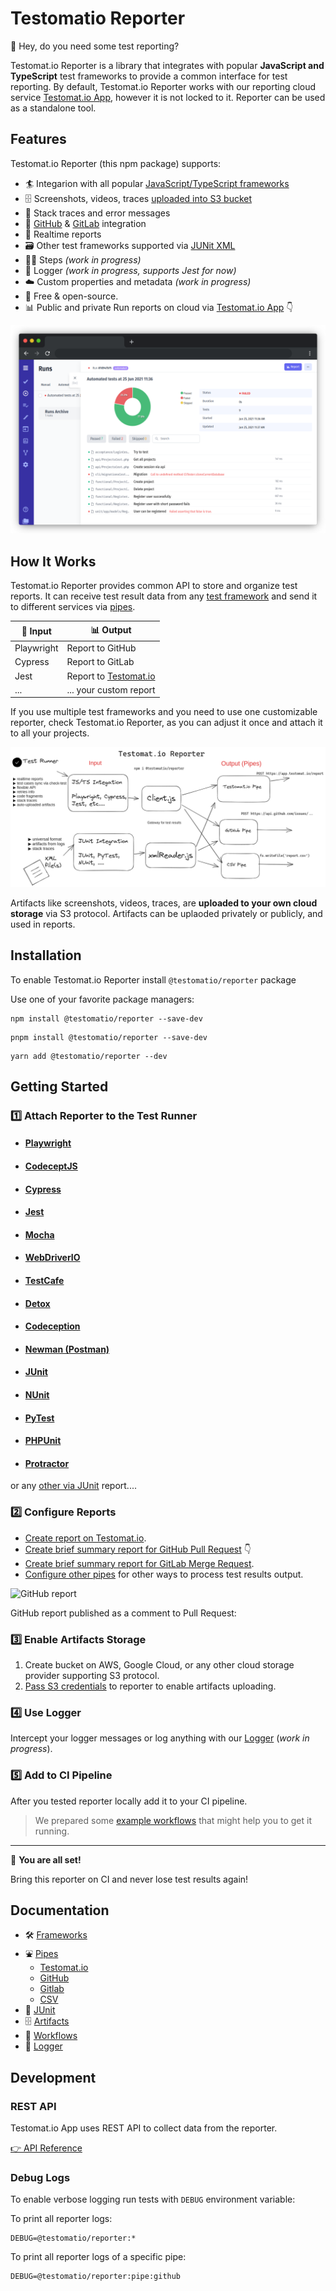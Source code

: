 # Testomatio Reporter


👋 Hey, do you need some test reporting?

Testomat.io Reporter is a library that integrates with popular **JavaScript and TypeScript** test frameworks to provide a common interface for test reporting. By default, Testomat.io Reporter works with our reporting cloud service [Testomat.io App](https://testomat.io), however it is not locked to it. Reporter can be used as a standalone tool.

## Features

Testomat.io Reporter (this npm package) supports:

* 🏄 Integarion with all popular [JavaScript/TypeScript frameworks](./docs/frameworks.md)
* 🗄️ Screenshots, videos, traces [uploaded into S3 bucket](./docs/artifacts.md)
* 🔎 Stack traces and error messages
* 🐙 [GitHub](./docs/pipes.md#github-pipe) & [GitLab](./docs/pipes.md#gitlab-pipe) integration
* 🚅 Realtime reports
* 🗃️ Other test frameworks supported via [JUNit XML](./docs/junit.md)
* 🚶‍♀️ Steps *(work in progress)*
* 📄 Logger *(work in progress, supports Jest for now)*
* ☁️ Custom properties and metadata *(work in progress)*
* 💯 Free & open-source.
* 📊 Public and private Run reports on cloud via [Testomat.io App](https://testomat.io) 👇


![](./docs/images/app.png)

## How It Works

Testomat.io Reporter provides common API to store and organize test reports.
It can receive test result data from any [test framework](./docs/frameworks.md) and send it to different services via [pipes](./docs/pipes.md).

| 🌊 Input         | 📊 Output                                 |
|---------------|----------------------------------------|
| Playwright    | Report to GitHub                       |
| Cypress       | Report to GitLab                       |
| Jest          | Report to [Testomat.io](https://testomat.io) |
| ...   | ... your custom report   |

If you use multiple test frameworks and you need to use one customizable reporter, check Testomat.io Reporter, as you can adjust it once and attach it to all your projects.

![](./docs/images/reporter-architecture.png)

Artifacts like screenshots, videos, traces, are **uploaded to your own cloud storage** via S3 protocol. Artifacts can be uplaoded privately or publicly, and used in reports.

## Installation

To enable Testomat.io Reporter install `@testomatio/reporter` package


Use one of your favorite package managers:

```
npm install @testomatio/reporter --save-dev
```

```
pnpm install @testomatio/reporter --save-dev
```

```
yarn add @testomatio/reporter --dev
```

## Getting Started

### 1️⃣ Attach Reporter to the Test Runner

* #### [Playwright](./docs/frameworks.md#playwright)
* #### [CodeceptJS](./docs/frameworks.md#CodeceptJS)
* #### [Cypress](./docs/frameworks.md#Cypress)
* #### [Jest](./docs/frameworks.md#Jest)
* #### [Mocha](./docs/frameworks.md#Mocha)
* #### [WebDriverIO](./docs/frameworks.md#WebDriverIO)
* #### [TestCafe](./docs/frameworks.md#TestCafe)
* #### [Detox](./docs/frameworks.md#Detox)
* #### [Codeception](https://github.com/testomatio/php-reporter)
* #### [Newman (Postman)](./docs/frameworks.md#Newman)
* #### [JUnit](./docs/junit.md#junit)
* #### [NUnit](./docs/junit.md#nunit)
* #### [PyTest](./docs/junit.md#pytest)
* #### [PHPUnit](./docs/junit.md#phpunit)
* #### [Protractor](./docs/frameworks.md#protractor)

or any [other via JUnit](./docs/junit.md) report....

### 2️⃣ Configure Reports

* [Create report on Testomat.io](./docs/pipes/testomatio.md).
* [Create brief summary report for GitHub Pull Request](./docs/pipes/github.md) 👇
* [Create brief summary report for GitLab Merge Request](./docs/pipes/gitlab.md).
* [Configure other pipes](./docs/pipes/md) for other ways to process test results output.


![GitHub report](./docs/images/pipes/github.png)

GitHub report published as a comment to Pull Request:

### 3️⃣ Enable Artifacts Storage

1. Create bucket on AWS, Google Cloud, or any other cloud storage provider supporting S3 protocol. 
2. [Pass S3 credentials](./docs/artifacts.md) to reporter to enable artifacts uploading.

### 4️⃣ Use Logger

Intercept your logger messages or log anything with our [Logger](./docs/logger.md) (_work in progress_).

### 5️⃣ Add to CI Pipeline

After you tested reporter locally add it to your CI pipeline.

> We prepared some [example workflows](./docs/workflows.md) that might help you to get it running.

---

🎉 **You are all set!**

Bring this reporter on CI and never lose test results again!


## Documentation

* 🛠️ [Frameworks](./docs/frameworks.md)
* ⛲ [Pipes](./docs/pipes.md)
  * [Testomat.io](./docs/pipes/testomatio.md)
  * [GitHub](./docs/pipes/github.md)
  * [Gitlab](./docs/pipes/gitlab.md)
  * [CSV](./docs/pipes/csv.md)
* 📓 [JUnit](./docs/junit.md)
* 🗄️ [Artifacts](./docs/artifacts.md)
* 🔂 [Workflows](./docs/workflows.md)
* 🔂 [Logger](./docs/logger.md)

## Development


### REST API 

Testomat.io App uses REST API to collect data from the reporter.

[👉 API Reference](https://testomatio.github.io/reporter/)

### Debug Logs

To enable verbose logging run tests with `DEBUG` environment variable:

To print all reporter logs:

```
DEBUG=@testomatio/reporter:*
```
To print all reporter logs of a specific pipe:

```
DEBUG=@testomatio/reporter:pipe:github
```
